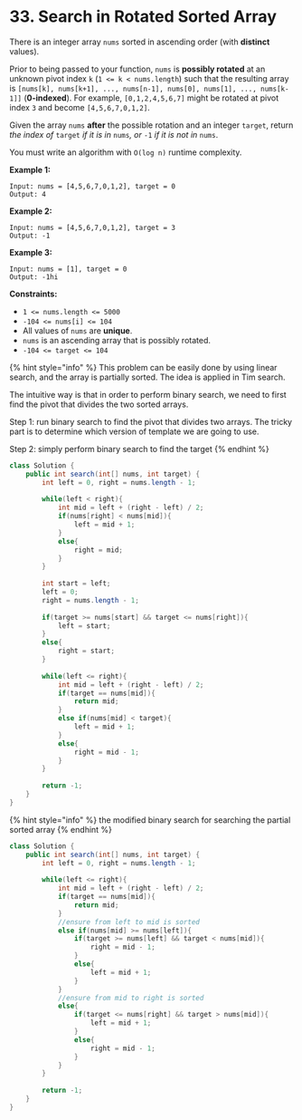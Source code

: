 # 33. Search in Rotated Sorted Array

There is an integer array `nums` sorted in ascending order (with **distinct** values).

Prior to being passed to your function, `nums` is **possibly rotated** at an unknown pivot index `k` (`1 <= k < nums.length`) such that the resulting array is `[nums[k], nums[k+1], ..., nums[n-1], nums[0], nums[1], ..., nums[k-1]]` (**0-indexed**). For example, `[0,1,2,4,5,6,7]` might be rotated at pivot index `3` and become `[4,5,6,7,0,1,2]`.

Given the array `nums` **after** the possible rotation and an integer `target`, return _the index of_ `target` _if it is in_ `nums`_, or_ `-1` _if it is not in_ `nums`.

You must write an algorithm with `O(log n)` runtime complexity.&#x20;

**Example 1:**

```
Input: nums = [4,5,6,7,0,1,2], target = 0
Output: 4
```

**Example 2:**

```
Input: nums = [4,5,6,7,0,1,2], target = 3
Output: -1
```

**Example 3:**

```
Input: nums = [1], target = 0
Output: -1hi
```

**Constraints:**

* `1 <= nums.length <= 5000`
* `-104 <= nums[i] <= 104`
* All values of `nums` are **unique**.
* `nums` is an ascending array that is possibly rotated.
* `-104 <= target <= 104`

{% hint style="info" %}
This problem can be easily done by using linear search, and the array is partially sorted. The idea is applied in Tim search.&#x20;

The intuitive way is that in order to perform binary search, we need to first find the pivot that divides the two sorted arrays.

Step 1: run binary search to find the pivot that divides two arrays. The tricky part is to determine which version of template we are going to use.

Step 2: simply perform binary search to find the target
{% endhint %}

```java
class Solution {
    public int search(int[] nums, int target) {
        int left = 0, right = nums.length - 1;
        
        while(left < right){
            int mid = left + (right - left) / 2;
            if(nums[right] < nums[mid]){
                left = mid + 1;
            }
            else{
                right = mid;
            }
        }
        
        int start = left;
        left = 0;
        right = nums.length - 1;
        
        if(target >= nums[start] && target <= nums[right]){
            left = start;
        }
        else{
            right = start;
        }
        
        while(left <= right){
            int mid = left + (right - left) / 2;
            if(target == nums[mid]){
                return mid;
            }
            else if(nums[mid] < target){
                left = mid + 1;
            }
            else{
                right = mid - 1;
            }
        }
        
        return -1;
    }
}
```

{% hint style="info" %}
the modified binary search for searching the partial sorted array
{% endhint %}

```java
class Solution {
    public int search(int[] nums, int target) {
        int left = 0, right = nums.length - 1;
        
        while(left <= right){
            int mid = left + (right - left) / 2;
            if(target == nums[mid]){
                return mid;
            }
            //ensure from left to mid is sorted
            else if(nums[mid] >= nums[left]){
                if(target >= nums[left] && target < nums[mid]){
                    right = mid - 1;
                }
                else{
                    left = mid + 1;
                }
            }
            //ensure from mid to right is sorted
            else{
                if(target <= nums[right] && target > nums[mid]){
                    left = mid + 1;
                }
                else{
                    right = mid - 1;
                }
            }
        }
        
        return -1;
    }
}
```
